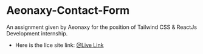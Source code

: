 # Aeonaxy-Contact-Form

An assignment given by Aeonaxy for the position of Tailwind CSS & ReactJs Development internship.

- Here is the lice site link: [@Live Link](https://aeonaxy-contact-form.netlify.app/login)